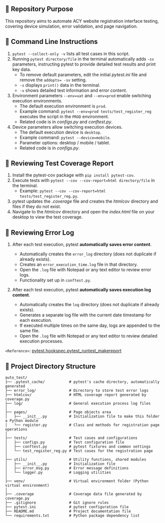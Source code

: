 ## 📍 Repository Purpose

This repository aims to automate ACY website registration interface testing, covering device simulation, error validation, and page navigation.

## 📜 Command Line Instructions

1. `pytest --collect-only -v` lists all test cases in this script.
2. Running `pytest directory/file` in the terminal automatically adds `-sv` parameters, instructing pytest to provide detailed test results and print key data.
   - To remove default parameters, edit the initial _pytest.ini_ file and remove the `addopts= -sv` setting.
   - `-s` displays `print()` data in the terminal.
   - `-v` shows detailed test information and error content.
3. Environment parameters `--env=uat` and `--env=prod` enable switching execution environments.
   - The default execution environment is `prod`.
   - Example command: `pytest --env=prod tests/test_register_reg` executes the script in the `PROD` environment.
   - Related code is in _configs.py_ and _conftest.py_.
4. Device parameters allow switching execution devices.
   - The default execution device is `desktop`.
   - Example command: `pytest --device=mobile`.
   - Parameter options: desktop / mobile / tablet.
   - Related code is in _configs.py_.

## 🔢 Reviewing Test Coverage Report

1. Install the pytest-cov package with `pip install pytest-cov`.
2. Execute tests with `pytest --cov --cov-report=html directory/file` in the terminal.
   - Example: `pytest --cov --cov-report=html tests/test_register_reg.py`.
3. pytest updates the _.coverage_ file and creates the _htmlcov_ directory and files if they do not exist.
4. Navigate to the _htmlcov_ directory and open the _index.html_ file on your desktop to view the test coverage.

## 📖 Reviewing Error Log

1. After each test execution, pytest **automatically saves error content**.
   - Automatically creates the `error_log` directory (does not duplicate if already exists).
   - Creates an `error_execution_time.log` file in that directory.
   - Open the `.log` file with Notepad or any text editor to review error logs.
   - Functionality set up in `conftest.py`.

2. After each test execution, pytest **automatically saves execution log content**.
   - Automatically creates the `log` directory (does not duplicate if already exists).
   - Generates a separate log file with the current date timestamp for each execution.
   - If executed multiple times on the same day, logs are appended to the same file.
   - Open the `.log` file with Notepad or any text editor to review detailed execution processes.

`<Reference>`: [pytest.hookspec.pytest_runtest_makereport](https://docs.pytest.org/en/stable/reference/reference.html#pytest.hookspec.pytest_runtest_makereport)


## 📁 Project Directory Structure

```
auto_test/
├── .pytest_cache/           # pytest's cache directory, automatically generated
├── error_log/               # Directory to store test error logs
├── htmlcov/                 # HTML coverage report generated by coverage.py
├── log/                     # General execution process log files
│
├── pages/                   # Page objects area
│   ├── __init__.py          # Initialization file to make this folder a Python module
│   └── register.py          # Class and methods for registration page operations
│
├── tests/                   # Test cases and configurations
│   ├── configs.py           # Test configuration file
│   ├── conftest.py          # pytest fixtures and common settings
│   └── test_register_reg.py # Test cases for the registration page
│
├── utils/                   # Utility functions, shared modules
│   ├── __init__.py          # Initialization file
│   ├── error_msg.py         # Error message definitions
│   └── logger.py            # Logging utilities
│
├── venv/                    # Virtual environment folder (Python virtual environment)
│
├── .coverage                # Coverage data file generated by coverage.py
├── .gitignore               # Git ignore rules
├── pytest.ini               # pytest configuration file
├── README.md                # Project documentation file
└── requirements.txt         # Python package dependency list



```
